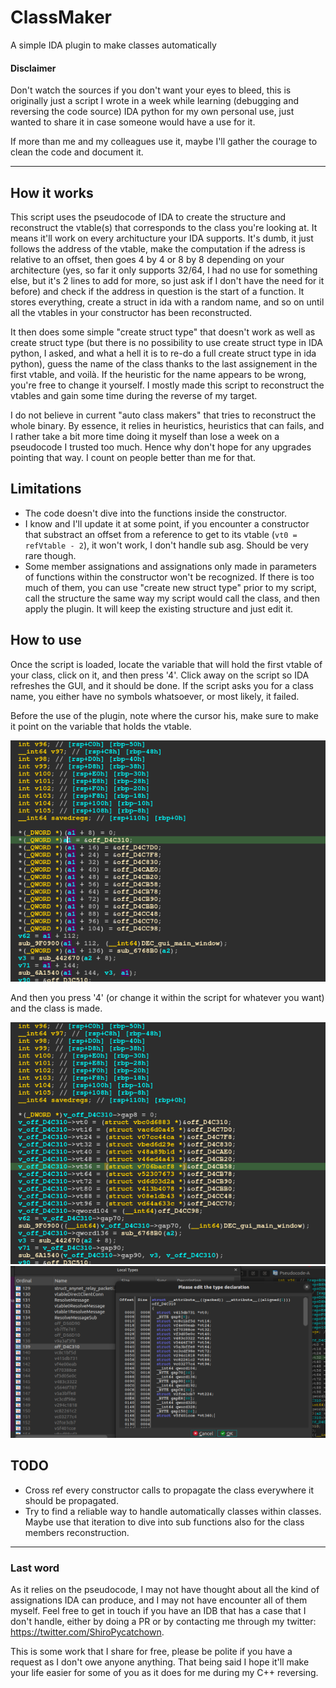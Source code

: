 # ClassMaker
A simple IDA plugin to make classes automatically


#### Disclaimer

Don't watch the sources if you don't want your eyes to bleed, this is originally just a script I wrote in a week while learning (debugging and reversing the code source) IDA python for my own personal use, just wanted to share it in case someone would have a use for it.

If more than me and my colleagues use it, maybe I'll gather the courage to clean the code and document it.

---

## How it works

This script uses the pseudocode of IDA to create the structure and reconstruct the vtable(s) that corresponds to the class you're looking at. It means it'll work on every architucture your IDA supports. It's dumb, it just follows the address of the vtable, make the computation if the adress is relative to an offset, then goes 4 by 4 or 8 by 8 depending on your architecture (yes, so far it only supports 32/64, I had no use for something else, but it's 2 lines to add for more, so just ask if I don't have the need for it before) and check if the address in question is the start of a function. It stores everything, create a struct in ida with a random name, and so on until all the vtables in your constructor has been reconstructed.

It then does some simple "create struct type" that doesn't work as well as create struct type (but there is no possibility to use create struct type in IDA python, I asked, and what a hell it is to re-do a full create struct type in ida python), guess the name of the class thanks to the last assignement in the first vtable, and voilà. If the heuristic for the name appears to be wrong, you're free to change it yourself. I mostly made this script to reconstruct the vtables and gain some time during the reverse of my target.

I do not believe in current "auto class makers" that tries to reconstruct the whole binary. By essence, it relies in heuristics, heuristics that can fails, and I rather take a bit more time doing it myself than lose a week on a pseudocode I trusted too much. Hence why don't hope for any upgrades pointing that way. I count on people better than me for that.

## Limitations

* The code doesn't dive into the functions inside the constructor.
* I know and I'll update it at some point, if you encounter a constructor that substract an offset from a reference to get to its vtable (`vt0 = refVtable - 2`), it won't work, I don't handle sub asg. Should be very rare though.
* Some member assignations and assignations only made in parameters of functions within the constructor won't be recognized. If there is too much of them, you can use "create new struct type" prior to my script, call the structure the same way my script would call the class, and then apply the plugin. It will keep the existing structure and just edit it.

## How to use

Once the script is loaded, locate the variable that will hold the first vtable of your class, click on it, and then press '4'. Click away on the script so IDA refreshes the GUI, and it should be done. If the script asks you for a class name, you either have no symbols whatsoever, or most likely, it failed.

Before the use of the plugin, note where the cursor his, make sure to make it point on the variable that holds the vtable.

![Before use](img/before.png)

And then you press '4' (or change it within the script for whatever you want) and the class is made.

![After use](img/after.png)
![An example](img/example.png)


## TODO

* Cross ref every constructor calls to propagate the class everywhere it should be propagated.
* Try to find a reliable way to handle automatically classes within classes. Maybe use that iteration to dive into sub functions also for the class members reconstruction.

 ---
### Last word

As it relies on the pseudocode, I may not have thought about all the kind of assignations IDA can produce, and I may not have encounter all of them myself. Feel free to get in touch if you have an IDB that has a case that I don't handle, either by doing a PR or by contacting me through my twitter: https://twitter.com/ShiroPycatchown.

This is some work that I share for free, please be polite if you have a request as I don't owe anyone anything. That being said I hope it'll make your life easier for some of you as it does for me during my C++ reversing.
